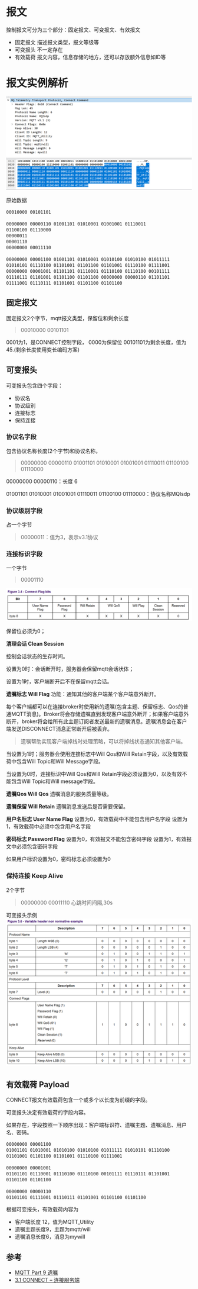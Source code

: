 
# 报文

控制报文可分为三个部分：固定报文、可变报文、有效报文

- 固定报文
    描述报文类型，报文等级等
- 可变报头
    不一定存在
- 有效载荷
    报文内容，信息存储的地方，还可以存放额外信息如ID等

# 报文实例解析

![mqtt连接](../img/mqtt/mqtt_connect_byte.png)

原始数据
```
00010000 00101101 

00000000 00000110 01001101 01010001 01001001 01110011 
01100100 01110000 
00000011 
00001110 
00000000 00011110 

00000000 00001100 01001101 01010001 01010100 01010100 01011111 01010101 01110100 01101001 01101100 01101001 01110100 01111001 00000000 00001001 01101101 01110001 01110100 01110100 00101111 01110111 01101001 01101100 01101100 00000000 00000110 01101101 01111001 01110111 01101001 01101100 01101100
```
## 固定报文

固定报文2个字节，mqtt报文类型，保留位和剩余长度
> 00010000 00101101

0001为1，是CONNECT控制字段，
0000为保留位
00101101为剩余长度，值为45.(剩余长度使用变长编码方案)

## 可变报头

可变报头包含四个字段：
- 协议名
- 协议级别
- 连接标志
- 保持连接

### 协议名字段

包含协议名称长度(2个字节)和协议名称，
> 00000000 00000110 01001101 01010001 01001001 01110011 01100100 01110000

00000000 00000110：长度 6

01001101 01010001 01001001 01110011 01100100 01110000：协议名称MQIsdp

### 协议级别字段

占一个字节
> 00000011：值为3，表示v3.1协议

### 连接标识字段

一个字节

> 00001110

![配置](../img/mqtt/mqtt_connect_flag.png)

保留位必须为0；

**清理会话 Clean Session**

控制会话状态的生存时间。

设置为0时：会话断开时，服务器会保留mqtt会话状体；

设置为1时，客户端断开后不在保留mqtt会话。

**遗嘱标志 Will Flag**
功能：通知其他的客户端某个客户端意外断开。

每个客户端都可以在连接broker时使用新的遗嘱(包含主题、保留标志、Qos的普通MQTT消息)。Broker将会存储遗嘱直到发现客户端意外断开；如果客户端意外断开，broker将会给所有此主题订阅者发送最新的遗嘱消息。遗嘱消息会在客户端发送DISCONNECT消息正常断开后被丢弃。

> 遗嘱帮助实现客户端掉线时处理策略，可以将掉线状态通知其他客户端。

当设置为1时；服务器会使用连接标志中Will Qos和Will Retain字段，以及有效载荷中包含Will Topic和Will Message字段。

当设置为0时，连接标识中Will Qos和Will Retain字段必须设置为0，以及有效不能包含Will Topic和Will message字段。

**遗嘱Qos Will Qos**
遗嘱消息的服务质量等级。

**遗嘱保留 Will Retain**
遗嘱消息发送后是否需要保留。

**用户名标志 User Name Flag**
设置为0，有效载荷中不能包含用户名字段
设置为1，有效载荷中必须中包含用户名字段

**密码标志 Password Flag**
设置为0，有效报文不能包含密码字段
设置为1，有效报文中必须包含密码字段

如果用户标识设置为0，密码标志必须设置为0

### 保持连接 Keep Alive

2个字节
> 00000000 00011110
心跳时间间隔,30s

可变报头示例
![可变报头](../img/mqtt/mqtt_connect_variable.png)


## 有效载荷 Payload
CONNECT报文有效载荷包含一个或多个以长度为前缀的字段。

可变报头决定有效载荷的字段内容。

如果存在，字段按照一下顺序出现：客户端标识符、遗嘱主题、遗嘱消息、用户名、密码。

```
00000000 00001100 
01001101 01010001 01010100 01010100 01011111 01010101 01110100 01101001 01101100 01101001 01110100 01111001

00000000 00001001 
01101101 01110001 01110100 01110100 00101111 01110111 01101001 01101100 01101100 

00000000 00000110
01101101 01111001 01110111 01101001 01101100 01101100
```

根据可变报头，有效载荷内容为
- 客户端长度 12，值为MQTT_Utility
- 遗嘱主题长度9，主题为mqtt/will
- 遗嘱消息长度6，消息为mywill


## 参考
- [MQTT Part 9 遗嘱](https://www.jianshu.com/p/816b1475bed6)
- [3.1 CONNECT – 连接服务端](https://github.com/mcxiaoke/mqtt/blob/master/mqtt/0301-CONNECT.md)
